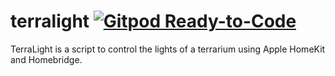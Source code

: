 # terralight [![Gitpod Ready-to-Code](https://img.shields.io/badge/Gitpod-Ready--to--Code-blue?logo=gitpod)](https://gitpod.io/#https://github.com/thbonk/terralight)

TerraLight is a script to control the lights of a terrarium using Apple HomeKit and Homebridge.
